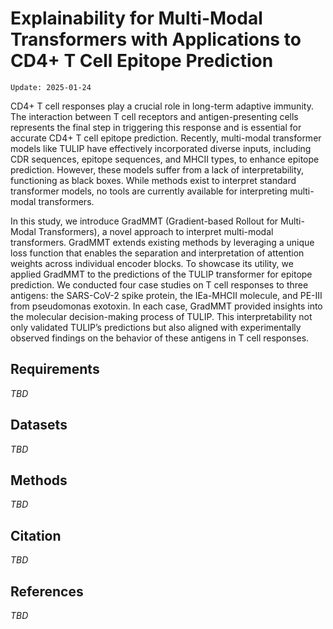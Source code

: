 # Explainability for Multi-Modal Transformers with Applications to CD4+ T Cell Epitope Prediction

`Update: 2025-01-24`

CD4+ T cell responses play a crucial role in long-term adaptive immunity. The interaction between T cell receptors and antigen-presenting cells represents the final step in triggering this response and is essential for accurate CD4+ T cell epitope prediction. Recently, multi-modal transformer models like TULIP have effectively incorporated diverse inputs, including CDR sequences, epitope sequences, and MHCII types, to enhance epitope prediction. However, these models suffer from a lack of interpretability, functioning as black boxes. While methods exist to interpret standard transformer models, no tools are currently available for interpreting multi-modal transformers.

In this study, we introduce GradMMT (Gradient-based Rollout for Multi-Modal Transformers), a novel approach to interpret multi-modal transformers. GradMMT extends existing methods by leveraging a unique loss function that enables the separation and interpretation of attention weights across individual encoder blocks. To showcase its utility, we applied GradMMT to the predictions of the TULIP transformer for epitope prediction. We conducted four case studies on T cell responses to three antigens: the SARS-CoV-2 spike protein, the IEa-MHCII molecule, and PE-III from pseudomonas exotoxin. In each case, GradMMT provided insights into the molecular decision-making process of TULIP. This interpretability not only validated TULIP’s predictions but also aligned with experimentally observed findings on the behavior of these antigens in T cell responses.

## Requirements
_TBD_

## Datasets
_TBD_

## Methods
_TBD_

## Citation
_TBD_

## References
_TBD_